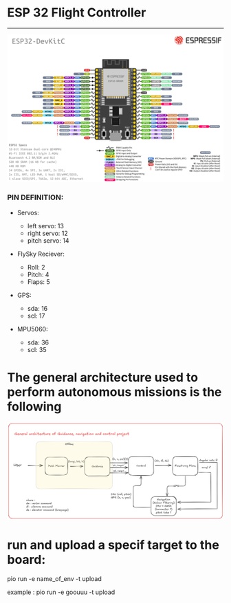 # ESP 32 Flight Controller
___

![image](esp32-devkitC-v4-pinout.png)


### PIN DEFINITION:
* Servos:
    * left servo: 13 
    * right servo: 12 
    * pitch servo: 14

* FlySky Reciever:
    * Roll: 2 
    * Pitch: 4
    * Flaps: 5

* GPS:
    * sda: 16
    * scl: 17

* MPU5060: 
    * sda: 36
    * scl: 35

# The general architecture used to perform autonomous missions is the following

![gncArchitecture](image.png)


# run and upload a specif target to the board:
pio run -e name_of_env -t upload

example : 
pio run -e goouuu -t upload
